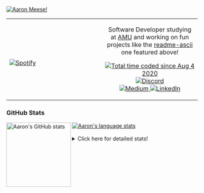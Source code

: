 [![Aaron Meese!](https://user-images.githubusercontent.com/17814535/88975338-a2aabf00-d27f-11ea-963f-8a19608716b4.png)](https://github.com/ajmeese7/readme-ascii "README ASCII")

<!-- Modified from project here: https://github.com/novatorem/novatorem -->
<table width="100%"> 
  <tr>
  <td width="50%">
      
&nbsp; <br> [![Spotify](https://ajmeese7.vercel.app/api/spotify)](https://open.spotify.com/user/ajmeese)

  </td>
  <td width="50%">
    <p align="center">
    Software Developer studying at <a href="https://www.amu.apus.edu/">AMU</a> and working on fun 
    projects like the <a href="https://github.com/ajmeese7/readme-ascii">readme-ascii</a> one featured above!
    </p>
    <p align="center">
      <a href="https://wakatime.com/@f726891d-3b02-46cd-9b60-e8c59f9e2b14">
        <img src="https://wakatime.com/badge/user/f726891d-3b02-46cd-9b60-e8c59f9e2b14.svg" alt="Total time coded since Aug 4 2020" title="WakaTime" />
      </a>
      <a href="http://link.aaronmeese.com/discord">
        <img src="https://img.shields.io/badge/discord-ajmeese7%234835-369?style=flat-square&logo=discord&logoColor=white&color=purple" alt="Discord" title="Discord">
      </a>
      <br />
      <a href="https://link.aaronmeese.com/medium">
        <img src="https://img.shields.io/badge/medium-ajmeese7-1DB954?style=flat-square&logo=medium&logoColor=white" alt="Medium" title="Medium">
      </a>
      <a href="https://link.aaronmeese.com/linkedin">
        <img src="https://img.shields.io/badge/linkedIn-aaronmeese-1DB954?style=flat-square&logo=linkedin&logoColor=white&color=blue" alt="LinkedIn" title="LinkedIn">
      </a>
    </p>
  </td>

</table>

[//]: <> (The `&nbsp;` is to have Aphelion take up more space)

### GitHub Stats ###

<a href="https://profile-summary-for-github.com/user/ajmeese7">
  <img align="left" height="170px" src="https://github-readme-stats.vercel.app/api?username=ajmeese7&show_icons=true&line_height=27&count_private=true" alt="Aaron's GitHub stats"/>
  <img src="https://github-readme-stats.vercel.app/api/top-langs/?username=ajmeese7&hide_langs_below=5&layout=compact" alt="Aaron's language stats"/>
</a>

<br />
<br />
<details>
<summary>Click here for detailed stats!</summary>

### :zap: Recent Activity
<!--START_SECTION:activity-->
1. 🗣 Commented on [#6](https://github.com/Mist3r-Robot/classic-discord-webhook/issues/6) in [Mist3r-Robot/classic-discord-webhook](https://github.com/Mist3r-Robot/classic-discord-webhook)
2. 🗣 Commented on [#6](https://github.com/Mist3r-Robot/classic-discord-webhook/issues/6) in [Mist3r-Robot/classic-discord-webhook](https://github.com/Mist3r-Robot/classic-discord-webhook)
3. 💪 Opened PR [#6](https://github.com/Mist3r-Robot/classic-discord-webhook/pull/6) in [Mist3r-Robot/classic-discord-webhook](https://github.com/Mist3r-Robot/classic-discord-webhook)
4. 🎉 Merged PR [#12](https://github.com/ajmeese7/snapchat-share/pull/12) in [ajmeese7/snapchat-share](https://github.com/ajmeese7/snapchat-share)
5. 🎉 Merged PR [#15](https://github.com/ajmeese7/repbot/pull/15) in [ajmeese7/repbot](https://github.com/ajmeese7/repbot)
<!--END_SECTION:activity-->

### 🧐 Waka Stats
<!--START_SECTION:waka-->
![Code Time](http://img.shields.io/badge/Code%20Time-1%2C075%20hrs%2033%20mins-blue)

**🐱 My GitHub Data** 

> 🏆 850 Contributions in the Year 2022
 > 
> 📦 340.9 kB Used in GitHub's Storage 
 > 
> 💼 Opted to Hire
 > 
> 📜 79 Public Repositories 
 > 
> 🔑 29 Private Repositories  
 > 
**I'm an Early 🐤** 

```text
🌞 Morning    208 commits    █████░░░░░░░░░░░░░░░░░░░░   21.36% 
🌆 Daytime    368 commits    █████████░░░░░░░░░░░░░░░░   37.78% 
🌃 Evening    385 commits    ██████████░░░░░░░░░░░░░░░   39.53% 
🌙 Night      13 commits     ░░░░░░░░░░░░░░░░░░░░░░░░░   1.33%

```
📅 **I'm Most Productive on Sunday** 

```text
Monday       132 commits    ███░░░░░░░░░░░░░░░░░░░░░░   13.55% 
Tuesday      152 commits    ████░░░░░░░░░░░░░░░░░░░░░   15.61% 
Wednesday    115 commits    ███░░░░░░░░░░░░░░░░░░░░░░   11.81% 
Thursday     135 commits    ███░░░░░░░░░░░░░░░░░░░░░░   13.86% 
Friday       97 commits     ██░░░░░░░░░░░░░░░░░░░░░░░   9.96% 
Saturday     155 commits    ████░░░░░░░░░░░░░░░░░░░░░   15.91% 
Sunday       188 commits    ████░░░░░░░░░░░░░░░░░░░░░   19.3%

```


📊 **This Week I Spent My Time On** 

```text
⌚︎ Time Zone: America/New_York

💬 Programming Languages: 
Bash                     6 hrs 54 mins       █████████████░░░░░░░░░░░░   52.11% 
Other                    2 hrs 2 mins        ███░░░░░░░░░░░░░░░░░░░░░░   15.36% 
YAML                     1 hr 50 mins        ███░░░░░░░░░░░░░░░░░░░░░░   13.88% 
Python                   1 hr 3 mins         ██░░░░░░░░░░░░░░░░░░░░░░░   7.95% 
Markdown                 51 mins             █░░░░░░░░░░░░░░░░░░░░░░░░   6.51%

🐱‍💻 Projects: 
zork                     8 hrs 34 mins       ████████████████░░░░░░░░░   64.74% 
modernreforms.org        1 hr 24 mins        ██░░░░░░░░░░░░░░░░░░░░░░░   10.61% 
stack_overflow           1 hr 1 min          ██░░░░░░░░░░░░░░░░░░░░░░░   7.71% 
raspberrypi              46 mins             █░░░░░░░░░░░░░░░░░░░░░░░░   5.84% 
classic-discord-webhook  39 mins             █░░░░░░░░░░░░░░░░░░░░░░░░   5.01%

```

**I Mostly Code in JavaScript** 

```text
JavaScript               32 repos            ████████████░░░░░░░░░░░░░   50.0% 
HTML                     9 repos             ███░░░░░░░░░░░░░░░░░░░░░░   14.06% 
Python                   5 repos             ██░░░░░░░░░░░░░░░░░░░░░░░   7.81% 
Java                     4 repos             █░░░░░░░░░░░░░░░░░░░░░░░░   6.25% 
CSS                      3 repos             █░░░░░░░░░░░░░░░░░░░░░░░░   4.69%

```



 Last Updated on 18/06/2022 08:03:28 UTC
<!--END_SECTION:waka-->
</details>
